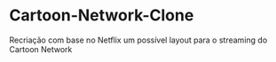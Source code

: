 # Cartoon-Network-Clone
Recriação com base no Netflix um possível layout para o streaming do Cartoon Network
